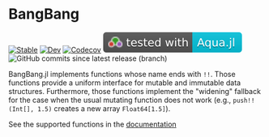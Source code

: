 # BangBang

[![Stable](https://img.shields.io/badge/docs-stable-blue.svg)](https://juliafolds2.github.io/BangBang.jl/stable)
[![Dev](https://img.shields.io/badge/docs-dev-blue.svg)](https://juliafolds2.github.io/BangBang.jl/dev)
[![Codecov](https://codecov.io/gh/JuliaFolds2/BangBang.jl/branch/master/graph/badge.svg)](https://codecov.io/gh/JuliaFolds2/BangBang.jl)
[![Aqua QA](https://raw.githubusercontent.com/JuliaTesting/Aqua.jl/master/badge.svg)](https://github.com/JuliaTesting/Aqua.jl)
![GitHub commits since latest release (branch)](https://img.shields.io/github/commits-since/JuliaFolds2/BangBang.jl/latest/master?style=social&logo=github)

BangBang.jl implements functions whose name ends with `!!`.  Those
functions provide a uniform interface for mutable and immutable data
structures.  Furthermore, those functions implement the "widening"
fallback for the case when the usual mutating function does not work (e.g.,
`push!!(Int[], 1.5)` creates a new array `Float64[1.5]`).

See the supported functions in the
[documentation](https://juliafolds2.github.io/BangBang.jl/dev)
